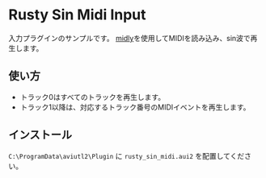 # Rusty Sin Midi Input

入力プラグインのサンプルです。
[midly](https://docs.rs/midly/latest/midly/)を使用してMIDIを読み込み、sin波で再生します。

## 使い方

- トラック0はすべてのトラックを再生します。
- トラック1以降は、対応するトラック番号のMIDIイベントを再生します。

## インストール

`C:\ProgramData\aviutl2\Plugin` に `rusty_sin_midi.aui2` を配置してください。
